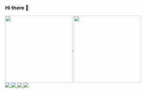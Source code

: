 ### Hi there 👋

<!--
**MatheusHMafra/MatheusHMafra** is a ✨ _special_ ✨ repository because its `README.md` (this file) appears on your GitHub profile.
Here are some ideas to get you started:
- 🔭 I’m currently working on ...
- 🌱 I’m currently learning ...
- 👯 I’m looking to collaborate on ...
- 🤔 I’m looking for help with ...
- 💬 Ask me about ...
- 📫 How to reach me: ...
- 😄 Pronouns: ...
- ⚡ Fun fact: ...
-->
<div>
  <a href="https://github.com/MatheusHMafra">
      <img height="220em" align="center" src="https://github-readme-stats.vercel.app/api?username=matheushmafra&show_icons=true&theme=tokyonight&count_private=true&hide_border=true""/>
  </a>
  <a href="https://github.com/MatheusHMafra">
      <img height="220em" align="center" src="https://github-readme-stats.vercel.app/api/top-langs/?username=matheushmafra&langs_count=16&theme=tokyonight&hide_border=true""/>
  </a>
  <br>
  <a href="https://github.com/MatheusHMafra/Portfolio">
      <img lenght src="https://github-readme-stats.vercel.app/api/pin/?username=MatheusHMafra&repo=Portfolio&show_owner=true&theme=tokyonight&hide_border=true">
  </a>
  <a href="https://github.com/MatheusHMafra/siteclima">
      <img src="https://github-readme-stats.vercel.app/api/pin/?username=MatheusHMafra&repo=siteclima&show_owner=true&theme=tokyonight&hide_border=true">
  </a>
  <a href="https://github.com/MatheusHMafra/Adivinhar-o-Numero">
      <img src="https://github-readme-stats.vercel.app/api/pin/?username=MatheusHMafra&repo=Adivinhar-o-Numero&show_owner=true&theme=tokyonight&hide_border=true">
  </a>
  <a href="https://github.com/MatheusHMafra/pespective-generator">
      <img src="https://github-readme-stats.vercel.app/api/pin/?username=MatheusHMafra&repo=pespective-generator&show_owner=true&theme=tokyonight&hide_border=true">
  </a>
</div>

